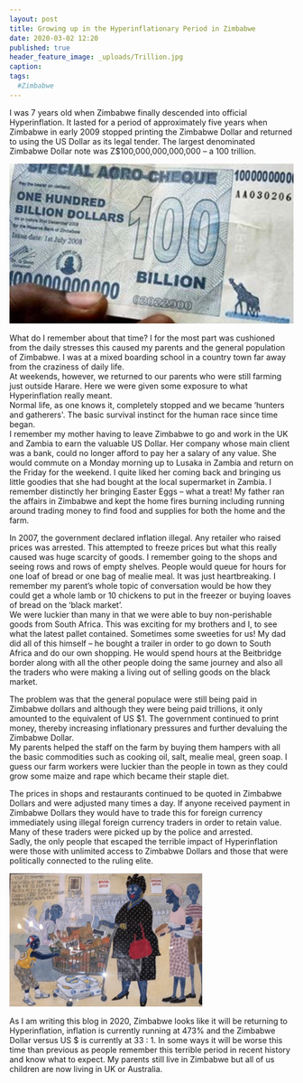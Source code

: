 ```yaml
---
layout: post
title: Growing up in the Hyperinflationary Period in Zimbabwe
date: 2020-03-02 12:20
published: true
header_feature_image: _uploads/Trillion.jpg
caption:
tags:
  #Zimbabwe
---
```

I was 7 years old when Zimbabwe finally descended into official Hyperinflation.  It lasted for a period of approximately five years when Zimbabwe in early 2009 stopped printing the Zimbabwe Dollar and returned to using the US Dollar as its legal tender.  The largest denominated Zimbabwe Dollar note was Z$100,000,000,000,000 – a 100 trillion.

[![OneTrillionDollars](/_uploads/Trillion.jpg)](/_uploads/Trillion.jpg)

What do I remember about that time? I for the most part was cushioned from the daily stresses this caused my parents and the general population of Zimbabwe.  I was at a mixed boarding school in a country town far away from the craziness of daily life.  
At weekends, however, we returned to our parents who were still farming just outside Harare.  Here we were given some exposure to what Hyperinflation really meant.  
Normal life, as one knows it, completely stopped and we became ‘hunters and gatherers'.  The basic survival instinct for the human race since time began.  
I remember my mother having to leave Zimbabwe to go and work in the UK and Zambia to earn the valuable US Dollar. Her company whose main client was a bank, could no longer afford to pay her a salary of any value.  She would commute on a Monday morning up to Lusaka in Zambia and return on the Friday for the weekend.  I quite liked her coming back and bringing us little goodies that she had bought at the local supermarket in Zambia.  I remember distinctly her bringing Easter Eggs – what a treat! My father ran the affairs in Zimbabwe and kept the home fires burning including running around trading money to find food and supplies for both the home and the farm.

In 2007, the government declared inflation illegal. Any retailer who raised prices was arrested. This attempted to freeze prices but what this really caused was huge scarcity of goods.  I remember going to the shops and seeing rows and rows of empty shelves.  People would queue for hours for one loaf of bread or one bag of mealie meal. It was just heartbreaking.   I remember my parent’s whole topic of conversation would be how they could get a whole lamb or 10 chickens to put in the freezer or buying loaves of bread on the ‘black market’.   
We were luckier than many in that we were able to buy non-perishable goods from South Africa.  This was exciting for my brothers and I, to see what the latest pallet contained.  Sometimes some sweeties for us!   My dad did all of this himself – he bought a trailer in order to go down to South Africa and do our own shopping.  He would spend hours at the Beitbridge border along with all the other people doing the same journey and also all the traders who were making a living out of selling goods on the black market.

The problem was that the general populace were still being paid in Zimbabwe dollars and although they were being paid trillions, it only amounted to the equivalent of US $1.  The government continued to print money, thereby increasing inflationary pressures and further devaluing the Zimbabwe Dollar.  
My parents helped the staff on the farm by buying them hampers with all the basic commodities such as cooking oil, salt, mealie meal, green soap.  I guess our farm workers were luckier than the people in town as they could grow some maize and rape which became their staple diet.

The prices in shops and restaurants continued to be quoted in Zimbabwe Dollars and were adjusted many times a day.  If anyone received payment in Zimbabwe Dollars they would have to trade this for foreign currency immediately using illegal foreign currency traders in order to retain value.  Many of these traders were picked up by the police and arrested.  
Sadly, the only people that escaped the terrible impact of Hyperinflation were those with unlimited access to Zimbabwe Dollars and those that were politically connected to the ruling elite.

[![richvspoor](/_uploads/richvspoor.png)](/_uploads/richvspoor.png)

As I am writing this blog in 2020, Zimbabwe looks like it will be returning to Hyperinflation, inflation is currently running at 473% and the Zimbabwe Dollar versus US $ is currently at 33 : 1.  In some ways it will be worse this time than previous as people remember this terrible period in recent history and know what to expect.  My parents still live in Zimbabwe but all of us children are now living in UK or Australia.
